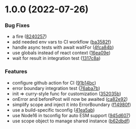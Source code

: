 # 1.0.0 (2022-07-26)


### Bug Fixes

* a fire ([8240257](https://github.com/BugSplat-Git/bugsplat-react/commit/8240257a10fde562530695f66d27f39521d78cc6))
* add needed env vars to CI workflow ([ba3582f](https://github.com/BugSplat-Git/bugsplat-react/commit/ba3582f9c6ed193eefe3070c63ccb1b505576d03))
* handle async tests with await waitFor ([4fca84b](https://github.com/BugSplat-Git/bugsplat-react/commit/4fca84b56a5bd8f40913ab4d0b282ff6019e4363))
* use globals instead of react context ([16ea09e](https://github.com/BugSplat-Git/bugsplat-react/commit/16ea09e68fdd83f206bf5c05573786115687ee21))
* wait for result in integration test ([1317c8a](https://github.com/BugSplat-Git/bugsplat-react/commit/1317c8a8f93a8394143b95fc92b240c0fd049b35))


### Features

* configure github action for CI ([91b14bc](https://github.com/BugSplat-Git/bugsplat-react/commit/91b14bc63a15eabafb8feabb4a6fd952391ddc17))
* error boundary integration test ([76aba7b](https://github.com/BugSplat-Git/bugsplat-react/commit/76aba7bbb61ffc11d55c66e5f4abd1ec307b9109))
* init => curry-style func for customization ([352035b](https://github.com/BugSplat-Git/bugsplat-react/commit/352035bedafb05f96a826f7927b06414517f5b22))
* onError and beforePost will now be awaited ([ca82e92](https://github.com/BugSplat-Git/bugsplat-react/commit/ca82e92ae348c2ecc7c8380141d9af436caf1fbd))
* simplify scope and inject it into ErrorBoundary ([f14980f](https://github.com/BugSplat-Git/bugsplat-react/commit/f14980fc324c4e9e0d0b1f60678f6236c293595e))
* use a build-specific tsconfig ([41ea5ab](https://github.com/BugSplat-Git/bugsplat-react/commit/41ea5abc043f665243b86843c6d43947a77246a8))
* use Node16 in tsconfig for auto ESM support ([945d607](https://github.com/BugSplat-Git/bugsplat-react/commit/945d6076138397fcb09bfc8717e3926e0d25b774))
* use scope object to manage shared instance ([b62dbdf](https://github.com/BugSplat-Git/bugsplat-react/commit/b62dbdffc8747bfc4f21ca5f658788560e263776))
